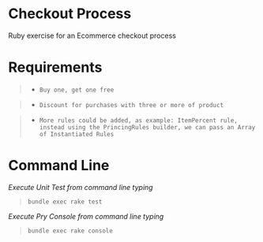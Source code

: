 # Checkout Process

Ruby exercise for an Ecommerce checkout process

# Requirements

>* `Buy one, get one free`


>* `Discount for purchases with three or more of product`


>* `More rules could be added, as example: ItemPercent rule, instead using the PrincingRules builder, we can pass an Array of Instantiated Rules`

# Command Line

_Execute Unit Test from command line typing_
> `bundle exec rake test`

_Execute Pry Console from command line typing_
> `bundle exec rake console`
